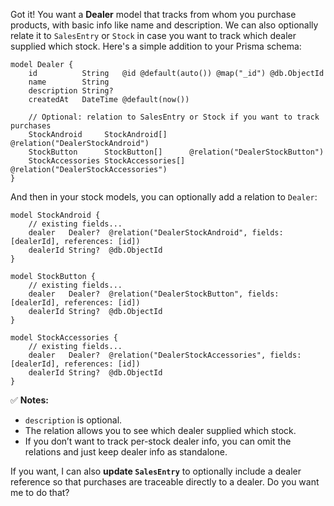 Got it! You want a **Dealer** model that tracks from whom you purchase products, with basic info like name and description. We can also optionally relate it to `SalesEntry` or `Stock` in case you want to track which dealer supplied which stock. Here's a simple addition to your Prisma schema:

```prisma
model Dealer {
    id          String   @id @default(auto()) @map("_id") @db.ObjectId
    name        String
    description String?
    createdAt   DateTime @default(now())

    // Optional: relation to SalesEntry or Stock if you want to track purchases
    StockAndroid     StockAndroid[]     @relation("DealerStockAndroid")
    StockButton      StockButton[]      @relation("DealerStockButton")
    StockAccessories StockAccessories[] @relation("DealerStockAccessories")
}
```

And then in your stock models, you can optionally add a relation to `Dealer`:

```prisma
model StockAndroid {
    // existing fields...
    dealer   Dealer?  @relation("DealerStockAndroid", fields: [dealerId], references: [id])
    dealerId String?  @db.ObjectId
}

model StockButton {
    // existing fields...
    dealer   Dealer?  @relation("DealerStockButton", fields: [dealerId], references: [id])
    dealerId String?  @db.ObjectId
}

model StockAccessories {
    // existing fields...
    dealer   Dealer?  @relation("DealerStockAccessories", fields: [dealerId], references: [id])
    dealerId String?  @db.ObjectId
}
```

✅ **Notes:**

* `description` is optional.
* The relation allows you to see which dealer supplied which stock.
* If you don’t want to track per-stock dealer info, you can omit the relations and just keep dealer info as standalone.

If you want, I can also **update `SalesEntry`** to optionally include a dealer reference so that purchases are traceable directly to a dealer. Do you want me to do that?
